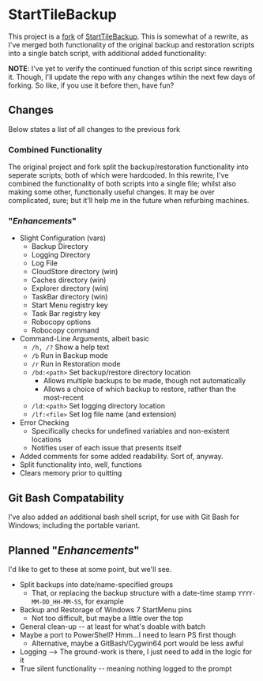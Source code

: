 # StartTileBackup
This project is a [fork](https://github.com/dwrolvink/StartTileBackup) of [StartTileBackup](https://github.com/TurboLabIt/StartTileBackup).  This is somewhat of a rewrite, as I've merged both functionality of the original backup and restoration scripts into a single batch script, with additional added functionality:

**NOTE**: I've yet to verify the continued function of this script since rewriting it.  Though, I'll update the repo with any changes wtihin the next few days of forking.  So like, if you use it before then, have fun?

## Changes
Below states a list of all changes to the previous fork

### Combined Functionality
The original project and fork split the backup/restoration functionality into seperate scripts; both of which were hardcoded.  In this rewrite, I've combined the functionality of both scripts into a single file; whilst also making some other, functionally useful changes.  It may be over complicated, sure; but it'll help me in the future when refurbing machines.

### "*Enhancements*"
* Slight Configuration (vars)
  * Backup Directory
  * Logging Directory
  * Log File
  * CloudStore directory (win)
  * Caches directory (win)
  * Explorer directory (win)
  * TaskBar directory (win)
  * Start Menu registry key
  * Task Bar registry key
  * Robocopy options
  * Robocopy command
* Command-Line Arguments, albeit basic
  * `/h, /?` Show a help text
  * `/b` Run in Backup mode
  * `/r` Run in Restoration mode
  * `/bd:<path>` Set backup/restore directory location
    * Allows multiple backups to be made, though not automatically
    * Allows a choice of which backup to restore, rather than the most-recent
  * `/ld:<path>` Set logging directory location
  * `/lf:<file>` Set log file name (and extension)
* Error Checking
  * Specifically checks for undefined variables and non-existent locations
  * Notifies user of each issue that presents itself
* Added comments for some added readability.  Sort of, anyway.
* Split functionality into, well, functions
* Clears memory prior to quitting

## Git Bash Compatability
I've also added an additional bash shell script, for use with Git Bash for Windows; including the portable variant.

## Planned "*Enhancements*"
I'd like to get to these at some point, but we'll see.
* Split backups into date/name-specified groups
  * That, or replacing the backup structure with a date-time stamp `YYYY-MM-DD_HH-MM-SS`, for example
* Backup and Restorage of Windows 7 StartMenu pins
  * Not too difficult, but maybe a little over the top
* General clean-up -- at least for what's doable with batch
* Maybe a port to PowerShell?  Hmm...I need to learn PS first though
  * Alternative, maybe a GitBash/Cygwin64 port would be less awful
* Logging --> The ground-work is there, I just need to add in the logic for it
* True silent functionality -- meaning nothing logged to the prompt
